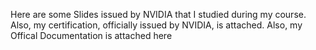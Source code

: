 Here are some Slides issued by NVIDIA that I studied during my course.
Also, my certification, officially issued by NVIDIA, is attached.
Also, my Offical Documentation is  attached here

